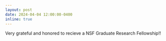 ```yaml
---
layout: post
date: 2024-04-04 12:00:00-0400
inline: true
---
```

Very grateful and honored to recieve a NSF Graduate Research Fellowship!!
